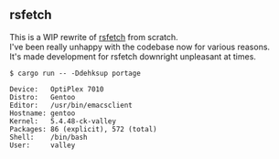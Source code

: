 ## rsfetch

This is a WIP rewrite of [rsfetch](https://github.com/rsfetch/rsfetch) from scratch.<br>
I've been really unhappy with the codebase now for various reasons.<br>
It's made development for rsfetch downright unpleasant at times.

`$ cargo run -- -Ddehksup portage`

```
Device:   OptiPlex 7010
Distro:   Gentoo
Editor:   /usr/bin/emacsclient
Hostname: gentoo
Kernel:   5.4.48-ck-valley
Packages: 86 (explicit), 572 (total)
Shell:    /bin/bash
User:     valley
```
